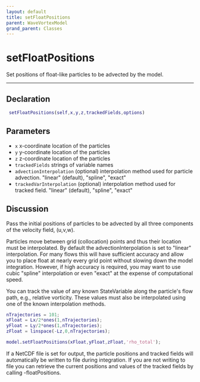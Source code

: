 ```yaml
---
layout: default
title: setFloatPositions
parent: WaveVortexModel
grand_parent: Classes
---
```


#  setFloatPositions

Set positions of float-like particles to be advected by the model.


---

## Declaration
```matlab
 setFloatPositions(self,x,y,z,trackedFields,options)
```
## Parameters
+ `x`  x-coordinate location of the particles
+ `y`  y-coordinate location of the particles
+ `z`  z-coordinate location of the particles
+ `trackedFields`  strings of variable names
+ `advectionInterpolation`  (optional) interpolation method used for particle advection. "linear" (default), "spline", "exact"
+ `trackedVarInterpolation`  (optional) interpolation method used for tracked field. "linear" (default), "spline", "exact"

## Discussion

                 
  Pass the initial positions of particles to be advected by all
  three components of the velocity field, (u,v,w).
 
  Particles move between grid (collocation) points and thus
  their location must be interpolated. By default the
  advectionInterpolation is set to "linear" interpolation. For
  many flows this will have sufficient accuracy and allow you
  to place float at nearly every grid point without slowing
  down the model integration. However, if high accuracy is
  required, you may want to use cubic "spline" interpolation or
  even "exact" at the expense of computational speed.
 
  You can track the value of any known StateVariable along the
  particle's flow path, e.g., relative vorticity. These values
  must also be interpolated using one of the known
  interpolation methods.
 
  ```matlab
  nTrajectories = 101;
  xFloat = Lx/2*ones(1,nTrajectories);
  yFloat = Ly/2*ones(1,nTrajectories);
  zFloat = linspace(-Lz,0,nTrajectories);
 
  model.setFloatPositions(xFloat,yFloat,zFloat,'rho_total');
  ```
 
  If a NetCDF file is set for output, the particle positions
  and tracked fields will automatically be written to file
  during integration. If you are not writing to file you can
  retrieve the current positions and values of the tracked
  fields by calling -floatPositions.
